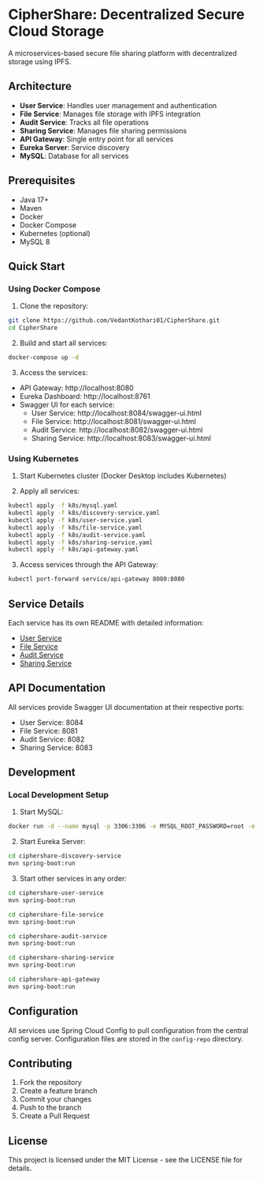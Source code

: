 # CipherShare: Decentralized Secure Cloud Storage

A microservices-based secure file sharing platform with decentralized storage using IPFS.

## Architecture

- **User Service**: Handles user management and authentication
- **File Service**: Manages file storage with IPFS integration
- **Audit Service**: Tracks all file operations
- **Sharing Service**: Manages file sharing permissions
- **API Gateway**: Single entry point for all services
- **Eureka Server**: Service discovery
- **MySQL**: Database for all services

## Prerequisites

- Java 17+
- Maven
- Docker
- Docker Compose
- Kubernetes (optional)
- MySQL 8

## Quick Start

### Using Docker Compose

1. Clone the repository:
```bash
git clone https://github.com/VedantKothari01/CipherShare.git
cd CipherShare
```

2. Build and start all services:
```bash
docker-compose up -d
```

3. Access the services:
- API Gateway: http://localhost:8080
- Eureka Dashboard: http://localhost:8761
- Swagger UI for each service:
  - User Service: http://localhost:8084/swagger-ui.html
  - File Service: http://localhost:8081/swagger-ui.html
  - Audit Service: http://localhost:8082/swagger-ui.html
  - Sharing Service: http://localhost:8083/swagger-ui.html

### Using Kubernetes

1. Start Kubernetes cluster (Docker Desktop includes Kubernetes)

2. Apply all services:
```bash
kubectl apply -f k8s/mysql.yaml
kubectl apply -f k8s/discovery-service.yaml
kubectl apply -f k8s/user-service.yaml
kubectl apply -f k8s/file-service.yaml
kubectl apply -f k8s/audit-service.yaml
kubectl apply -f k8s/sharing-service.yaml
kubectl apply -f k8s/api-gateway.yaml
```

3. Access services through the API Gateway:
```bash
kubectl port-forward service/api-gateway 8080:8080
```

## Service Details

Each service has its own README with detailed information:
- [User Service](ciphershare-user-service/README.md)
- [File Service](ciphershare-file-service/README.md)
- [Audit Service](ciphershare-audit-service/README.md)
- [Sharing Service](ciphershare-sharing-service/README.md)

## API Documentation

All services provide Swagger UI documentation at their respective ports:
- User Service: 8084
- File Service: 8081
- Audit Service: 8082
- Sharing Service: 8083

## Development

### Local Development Setup

1. Start MySQL:
```bash
docker run -d --name mysql -p 3306:3306 -e MYSQL_ROOT_PASSWORD=root -e MYSQL_DATABASE=ciphershare mysql:8
```

2. Start Eureka Server:
```bash
cd ciphershare-discovery-service
mvn spring-boot:run
```

3. Start other services in any order:
```bash
cd ciphershare-user-service
mvn spring-boot:run

cd ciphershare-file-service
mvn spring-boot:run

cd ciphershare-audit-service
mvn spring-boot:run

cd ciphershare-sharing-service
mvn spring-boot:run

cd ciphershare-api-gateway
mvn spring-boot:run
```

## Configuration

All services use Spring Cloud Config to pull configuration from the central config server. Configuration files are stored in the `config-repo` directory.

## Contributing

1. Fork the repository
2. Create a feature branch
3. Commit your changes
4. Push to the branch
5. Create a Pull Request

## License

This project is licensed under the MIT License - see the LICENSE file for details.
